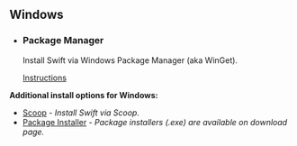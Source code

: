 ## Windows

<ul class="install-instruction">
  <li class="resource featured">
    <h3>Package Manager</h3>
    <p class="description">
      Install Swift via Windows Package Manager (aka WinGet).
    </p>
    <a href="/install/windows#installation-via-windows-package-manager" class="cta-secondary">Instructions</a>
  </li>
</ul>

**Additional install options for Windows:**

* [Scoop](/install/windows#installation-via-scoop) - *Install Swift via Scoop.*
* [Package Installer](/install/windows#traditional-installation) - *Package installers (.exe) are available on download page.*
